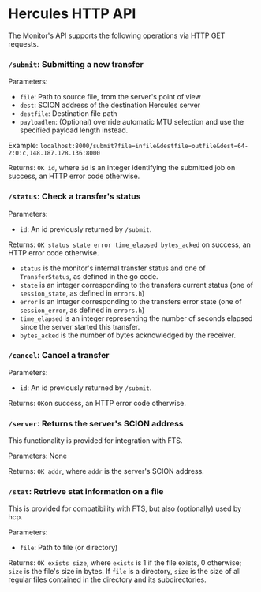 # Hercules HTTP API

The Monitor's API supports the following operations via HTTP GET requests.

### `/submit`: Submitting a new transfer
Parameters:
- `file`: Path to source file, from the server's point of view
- `dest`: SCION address of the destination Hercules server
- `destfile`: Destination file path
- `payloadlen`: (Optional) override automatic MTU selection and use the specified payload length instead.

Example: `localhost:8000/submit?file=infile&destfile=outfile&dest=64-2:0:c,148.187.128.136:8000`

Returns: `OK id`, where `id` is an integer identifying the submitted job on success, an HTTP error code otherwise.

### `/status`: Check a transfer's status
Parameters:
- `id`: An id previously returned by `/submit`.

Returns: `OK status state error time_elapsed bytes_acked` on success, an HTTP error code otherwise.
- `status` is the monitor's internal transfer status and one of `TransferStatus`, as defined in the go code.
- `state` is an integer corresponding to the transfers current status (one of `session_state`, as defined in `errors.h`)
- `error` is an integer corresponding to the transfers error state (one of `session_error`, as defined in `errors.h`)
- `time_elapsed` is an integer representing the number of seconds elapsed since the server started this transfer.
- `bytes_acked` is the number of bytes acknowledged by the receiver.

### `/cancel`: Cancel a transfer
Parameters:
- `id`: An id previously returned by `/submit`.

Returns: `OK`on success, an HTTP error code otherwise.

### `/server`: Returns the server's SCION address
This functionality is provided for integration with FTS.

Parameters: None

Returns: `OK addr`, where `addr` is the server's SCION address.

### `/stat`: Retrieve stat information on a file
This is provided for compatibility with FTS, but also (optionally) used by hcp.

Parameters:
- `file`: Path to file (or directory)

Returns: `OK exists size`, where `exists` is 1 if the file exists, 0 otherwise; `size` is the file's size in bytes. If `file` is a directory, `size` is the size of all regular files contained in the directory and its subdirectories.
